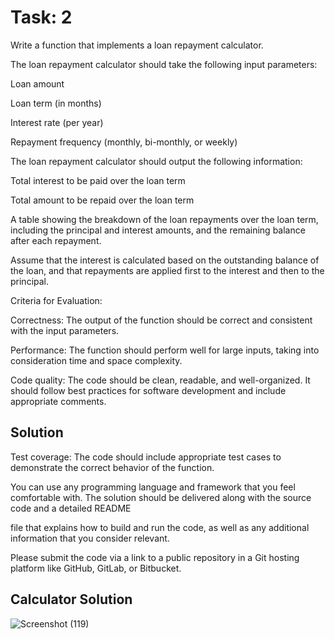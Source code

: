# Task: 2

Write a function that implements a loan repayment calculator.

The loan repayment calculator should take the following input parameters:

Loan amount

Loan term (in months)

Interest rate (per year)

Repayment frequency (monthly, bi-monthly, or weekly)



The loan repayment calculator should output the following information:

Total interest to be paid over the loan term

Total amount to be repaid over the loan term

A table showing the breakdown of the loan repayments over the loan term, including the principal and interest amounts, and the remaining balance after each repayment.

Assume that the interest is calculated based on the outstanding balance of the loan, and that repayments are applied first to the interest and then to the principal.

Criteria for Evaluation:


Correctness: The output of the function should be correct and consistent with the input parameters.

Performance: The function should perform well for large inputs, taking into consideration time and 
space complexity.

Code quality: The code should be clean, readable, and well-organized. It should follow best practices for software development and include appropriate comments.


## Solution

Test coverage: The code should include appropriate test cases to demonstrate the correct behavior of the function.


You can use any programming language and framework that you feel comfortable with. The solution should be delivered along with the source code and a detailed README 

file that explains how to build and run the code, as well as any additional information that you consider relevant.

Please submit the code via a link to a public repository in a Git hosting platform like GitHub, GitLab, or Bitbucket.

## Calculator Solution

![Screenshot (119)](https://user-images.githubusercontent.com/33089347/218467134-a98ab991-6590-43f7-8e88-5efbe3af582a.png)


